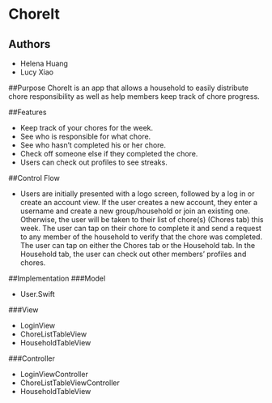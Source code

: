 # ChoreIt

## Authors
* Helena Huang
* Lucy Xiao

##Purpose
ChoreIt is an app that allows a household to easily distribute chore responsibility as well as help members keep track of chore progress.

##Features
* Keep track of your chores for the week.
* See who is responsible for what chore.
* See who hasn’t completed his or her chore.
* Check off someone else if they completed the chore.
* Users can check out profiles to see streaks.

##Control Flow
* Users are initially presented with a logo screen, followed by a log in or create an account view. If the user creates a new account, they enter a username and create a new group/household or join an existing one. Otherwise, the user will be taken to their list of chore(s) (Chores tab) this week. The user can tap on their chore to complete it and send a request to any member of the household to verify that the chore was completed. The user can tap on either the Chores tab or the Household tab. In the Household tab, the user can check out other members’ profiles and chores. 

##Implementation
###Model
* User.Swift

###View
* LoginView
* ChoreListTableView
* HouseholdTableView

###Controller
* LoginViewController
* ChoreListTableViewController
* HouseholdTableView

